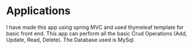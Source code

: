 # Applications

I have made this app using spring MVC and used thymeleaf template for basic front end.
This app can perform all the basic Crud Operations (Add, Update, Read, Delete).
The Database used is MySql.
